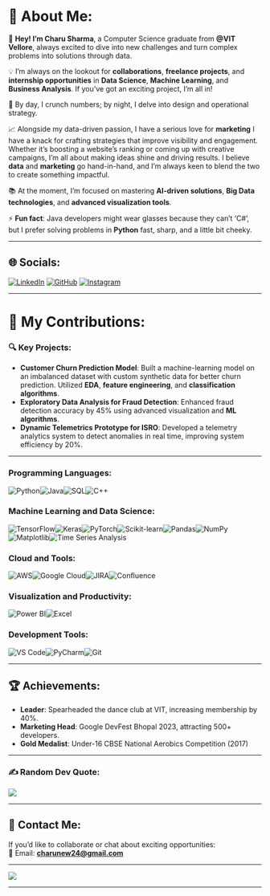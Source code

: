 # 💫 About Me:
🚀 **Hey! I’m Charu Sharma**, a Computer Science graduate from **@VIT Vellore**, always excited to dive into new challenges and turn complex problems into solutions through data.

💡 I’m always on the lookout for **collaborations**, **freelance projects**, and **internship opportunities** in **Data Science**, **Machine Learning**, and **Business Analysis**. If you’ve got an exciting project, I’m all in!

🎨 By day, I crunch numbers; by night, I delve into design and operational strategy.

📈 Alongside my data-driven passion, I have a serious love for **marketing** I have a knack for crafting strategies that improve visibility and engagement. Whether it’s boosting a website’s ranking or coming up with creative campaigns, I’m all about making ideas shine and driving results. I believe **data** and **marketing** go hand-in-hand, and I’m always keen to blend the two to create something impactful.

📚 At the moment, I’m focused on mastering **AI-driven solutions**, **Big Data technologies**, and **advanced visualization tools**.

⚡ **Fun fact**: Java developers might wear glasses because they can’t ‘C#’, but I prefer solving problems in **Python** fast, sharp, and a little bit cheeky.

---

## 🌐 Socials:
[![LinkedIn](https://img.shields.io/badge/LinkedIn-%230077B5.svg?logo=linkedin&logoColor=white)](https://www.linkedin.com/in/charu-sharma-b832ba221/) [![GitHub](https://img.shields.io/badge/GitHub-%2312100E.svg?logo=github&logoColor=white)](https://github.com/CharuSharma24) [![Instagram](https://img.shields.io/badge/Instagram-%23E4405F.svg?logo=Instagram&logoColor=white)](https://instagram.com/yeahcharu)

---

# 🚀 My Contributions:
### 🔍 Key Projects:
- **Customer Churn Prediction Model**: Built a machine-learning model on an imbalanced dataset with custom synthetic data for better churn prediction. Utilized **EDA**, **feature engineering**, and **classification algorithms**.  
- **Exploratory Data Analysis for Fraud Detection**: Enhanced fraud detection accuracy by 45% using advanced visualization and **ML algorithms**.  
- **Dynamic Telemetrics Prototype for ISRO**: Developed a telemetry analytics system to detect anomalies in real time, improving system efficiency by 20%.  

---
### Programming Languages:
![Python](https://img.shields.io/badge/python-%2314354C.svg?style=for-the-badge&logo=python&logoColor=ffdd54)![Java](https://img.shields.io/badge/java-%23ED8B00.svg?style=for-the-badge&logo=openjdk&logoColor=white)![SQL](https://img.shields.io/badge/sql-%2307405e.svg?style=for-the-badge&logo=sqlite&logoColor=white)![C++](https://img.shields.io/badge/C%2B%2B-%2300599C.svg?style=for-the-badge&logo=c%2B%2B&logoColor=white)  

### Machine Learning and Data Science:
![TensorFlow](https://img.shields.io/badge/TensorFlow-%23FF6F00.svg?style=for-the-badge&logo=TensorFlow&logoColor=white)![Keras](https://img.shields.io/badge/Keras-%23D00000.svg?style=for-the-badge&logo=Keras&logoColor=white)![PyTorch](https://img.shields.io/badge/PyTorch-%23EE4C2C.svg?style=for-the-badge&logo=PyTorch&logoColor=white)![Scikit-learn](https://img.shields.io/badge/scikit--learn-%23F7931E.svg?style=for-the-badge&logo=scikit-learn&logoColor=white)![Pandas](https://img.shields.io/badge/pandas-%23150458.svg?style=for-the-badge&logo=pandas&logoColor=white)![NumPy](https://img.shields.io/badge/numpy-%23013243.svg?style=for-the-badge&logo=numpy&logoColor=white)![Matplotlib](https://img.shields.io/badge/Matplotlib-%23ffffff.svg?style=for-the-badge&logo=Matplotlib&logoColor=black)![Time Series Analysis](https://img.shields.io/badge/Time%20Series%20Analysis-%23025696.svg?style=for-the-badge)  

### Cloud and Tools:
![AWS](https://img.shields.io/badge/aws-%23FF9900.svg?style=for-the-badge&logo=amazon-aws&logoColor=white)![Google Cloud](https://img.shields.io/badge/google%20cloud-%234285F4.svg?style=for-the-badge&logo=google-cloud&logoColor=white)![JIRA](https://img.shields.io/badge/JIRA-%230052CC.svg?style=for-the-badge&logo=jira&logoColor=white)![Confluence](https://img.shields.io/badge/Confluence-%23172B4D.svg?style=for-the-badge&logo=Confluence&logoColor=white)  

### Visualization and Productivity:
![Power BI](https://img.shields.io/badge/Power%20BI-F2C811.svg?style=for-the-badge&logo=Power%20BI&logoColor=white)![Excel](https://img.shields.io/badge/Excel-%2300C300.svg?style=for-the-badge&logo=Microsoft-Excel&logoColor=white)  

### Development Tools:
![VS Code](https://img.shields.io/badge/VS%20Code-%23007ACC.svg?style=for-the-badge&logo=visual-studio-code&logoColor=white)![PyCharm](https://img.shields.io/badge/PyCharm-%231E1E1E.svg?style=for-the-badge&logo=pycharm&logoColor=white)![Git](https://img.shields.io/badge/Git-fc6d26?style=for-the-badge&logo=git&logoColor=white)  

---

<!--# 📊 GitHub Stats:
![](https://github-readme-stats.vercel.app/api?username=CharuSharma03&theme=gruvbox&hide_border=false&include_all_commits=true&count_private=true)  
![](https://streak-stats.demolab.com?user=CharuSharma03&theme=gruvbox)  
![](https://github-readme-stats.vercel.app/api/top-langs/?username=CharuSharma03&theme=gruvbox&hide_border=false&include_all_commits=true&count_private=true&layout=compact)  

----->

## 🏆 Achievements:
- **Leader**: Spearheaded the dance club at VIT, increasing membership by 40%.  
- **Marketing Head**: Google DevFest Bhopal 2023, attracting 500+ developers.
- **Gold Medalist**: Under-16 CBSE National Aerobics Competition (2017)  
  

---

### ✍️ Random Dev Quote:
![](https://quotes-github-readme.vercel.app/api?type=horizontal&theme=tokyonight)  

---

## 📩 Contact Me:
If you’d like to collaborate or chat about exciting opportunities:  
📧 Email: **charunew24@gmail.com**  

---

[![](https://visitcount.itsvg.in/api?id=CharuSharma03&icon=6&color=8)](https://visitcount.itsvg.in)  

---

